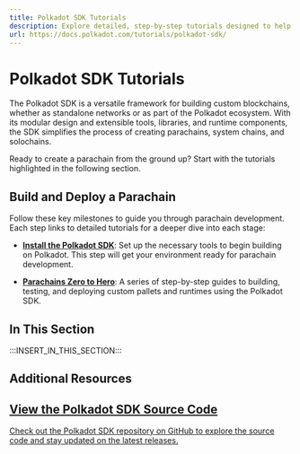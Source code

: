 ```yaml
---
title: Polkadot SDK Tutorials
description: Explore detailed, step-by-step tutorials designed to help you gain hands-on experience building custom solutions with the Polkadot SDK.
url: https://docs.polkadot.com/tutorials/polkadot-sdk/
---
```


# Polkadot SDK Tutorials

The Polkadot SDK is a versatile framework for building custom blockchains, whether as standalone networks or as part of the Polkadot ecosystem. With its modular design and extensible tools, libraries, and runtime components, the SDK simplifies the process of creating parachains, system chains, and solochains.

Ready to create a parachain from the ground up? Start with the tutorials highlighted in the following section.

## Build and Deploy a Parachain

Follow these key milestones to guide you through parachain development. Each step links to detailed tutorials for a deeper dive into each stage:

- **[Install the Polkadot SDK](/develop/parachains/install-polkadot-sdk/)**: Set up the necessary tools to begin building on Polkadot. This step will get your environment ready for parachain development.

- **[Parachains Zero to Hero](/tutorials/polkadot-sdk/parachains/zero-to-hero/)**: A series of step-by-step guides to building, testing, and deploying custom pallets and runtimes using the Polkadot SDK.

## In This Section

:::INSERT_IN_THIS_SECTION:::

## Additional Resources

<div class="subsection-wrapper">
  <div class="card">
    <a href="https://github.com/paritytech/polkadot-sdk" target="_blank">
      <h2 class="title">View the Polkadot SDK Source Code</h2>
      <p class="description">Check out the Polkadot SDK repository on GitHub to explore the source code and stay updated on the latest releases.</p>
    </a>
  </div>
</div>
